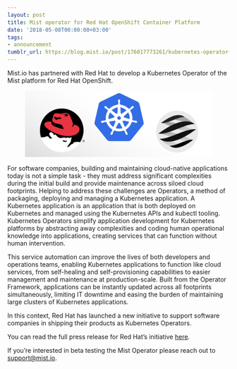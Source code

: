 ```yaml
---
layout: post
title: Mist operator for Red Hat OpenShift Container Platform
date: '2018-05-08T00:00:00+03:00'
tags:
- announcement
tumblr_url: https://blog.mist.io/post/176017773261/kubernetes-operator-for-red-hat-openshift
---
```

Mist.io has partnered with Red Hat to develop a Kubernetes Operator of the Mist platform for Red Hat OpenShift.

  
<figure data-orig-width="1300" data-orig-height="462" class="tmblr-full"><img src="assets/tumblr-images/tumblr_inline_pc0p8x9aiF1rgqrs8_540.png" alt="image" data-orig-width="1300" data-orig-height="462"></figure>  

For software companies, building and maintaining cloud-native applications today is not a simple task - they must address significant complexities during the initial build and provide maintenance across siloed cloud footprints. Helping to address these challenges are Operators, a method of packaging, deploying and managing a Kubernetes application. A Kubernetes application is an application that is both deployed on Kubernetes and managed using the Kubernetes APIs and kubectl tooling. Kubernetes Operators simplify application development for Kubernetes platforms by abstracting away complexities and coding human operational knowledge into applications, creating services that can function without human intervention.

This service automation can improve the lives of both developers and operations teams, enabling Kubernetes applications to function like cloud services, from self-healing and self-provisioning capabilities to easier management and maintenance at production-scale. Built from the Operator Framework, applications can be instantly updated across all footprints simultaneously, limiting IT downtime and easing the burden of maintaining large clusters of Kubernetes applications.

In this context, Red Hat has launched a new initiative to support software companies in shipping their products as Kubernetes Operators.

You can read the full press release for Red Hat’s initiative [here](https://www.redhat.com/en/about/press-releases/red-hat-brings-cloud-native-capabilities-software-partner-ecosystem-kubernetes-operators).

If you’re interested in beta testing the Mist Operator please reach out to support@mist.io.

